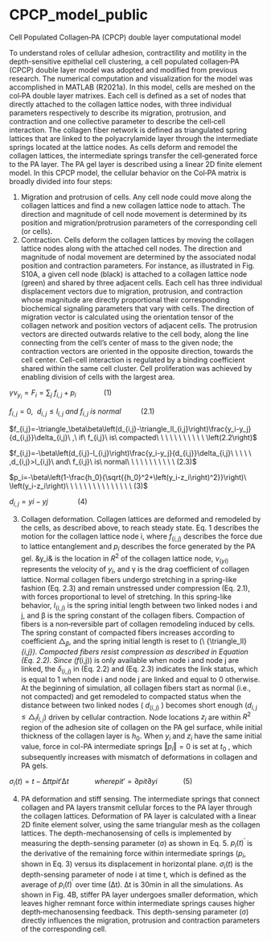 # CPCP_model_public
Cell Populated Collagen‐PA (CPCP) double layer computational model

To understand roles of cellular adhesion, contractility and motility in the depth-sensitive epithelial cell clustering, a cell populated collagen‐PA (CPCP) double layer model was adopted and modified from previous research. The numerical computation and visualization for the model was accomplished in MATLAB (R2021a). In this model, cells are meshed on the col‐PA double layer matrixes. Each cell is defined as a set of nodes that directly attached to the collagen lattice nodes, with three individual parameters respectively to describe its migration, protrusion, and contraction and one collective parameter to describe the cell‐cell interaction. The collagen fiber network is defined as triangulated spring lattices that are linked to the polyacrylamide layer through the intermediate springs located at the lattice nodes. As cells deform and remodel the collagen lattices, the intermediate springs transfer the cell‐generated force to the PA layer. The PA gel layer is described using a linear 2D finite element model. In this CPCP model, the cellular behavior on the Col‐PA matrix is broadly divided into four steps:
1) Migration and protrusion of cells. Any cell node could move along the collagen lattices and find a new collagen lattice node to attach. The direction and magnitude of cell node movement is determined by its position and migration/protrusion parameters of the corresponding cell (or cells).
2) Contraction. Cells deform the collagen lattices by moving the collagen lattice nodes along with the attached cell nodes. The direction and magnitude of nodal movement are determined by the associated nodal position and contraction parameters. 
For instance, as illustrated in Fig. S10A, a given cell node (black) is attached to a collagen lattice node (green) and shared by three adjacent cells. Each cell has three individual displacement vectors due to migration, protrusion, and contraction whose magnitude are directly proportional their corresponding biochemical signaling parameters that vary with cells. The direction of migration vector is calculated using the orientation tensor of the collagen network and position vectors of adjacent cells. The protrusion vectors are directed outwards relative to the cell body, along the line connecting from the cell’s center of mass to the given node; the contraction vectors are oriented in the opposite direction, towards the cell center. Cell-cell interaction is regulated by a binding coefficient shared within the same cell cluster. Cell proliferation was achieved by enabling division of cells with the largest area.

$\gamma\nu_{y_i}={F_i=\sum_{j}\ f_{i,j}+p}_i\ \ \ \ \ \ \ \ \ \ \ \ \ \ \left(1\right)$

$f_{i,j}=0,\ \ d_{i,j}\le l_{i,j}\ and\ f_{i,j}\ is\ normal\ \ \ \ \ \ \ \ \ \ (2.1)$

$f_{i,j}=-\triangle_\beta\beta\left(d_{i,j}-\triangle_ll_{i,j}\right)\frac{y_i-y_j}{d_{i,j}}\delta_{i,j}\ ,\ if\ f_{i,j}\ is\ compacted\ \ \ \ \ \ \ \ \ \ \ \left(2.2\right)$

$f_{i,j}=-\beta\left(d_{i,j}-l_{i,j}\right)\frac{y_i-y_j}{d_{i,j}}\delta_{i,j}\ \ \ \ \ ,d_{i,j}>l_{i,j}\ and\ f_{i,j}\ is\ normal\ \ \ \ \ \ \ \ \ \ \ (2.3)$

$p_i=-\beta\left(1-\frac{h_0}{\sqrt{{h_0}^2+\left(y_i-z_i\right)^2}}\right)\ \left(y_i-z_i\right)\  \ \ \ \ \ \ \ \ \ \ \ \ \ \ (3)$

$d_{i,j}=yi-yj \ \ \ \ \ \ \ \ \ \ \ \ \ \ \ (4)$

3) Collagen deformation. Collagen lattices are deformed and remodeled by the cells, as described above, to reach steady state. Eq. 1 describes the motion for the collagen lattice node i, where $f_(i,j)$ describes the force due to lattice entanglement and $p_i$ describes the force generated by the PA gel. &y_i& is the location in $R^2$ of the collagen lattice node, $ν_(yi)$ represents the velocity of $y_i$, and γ is the drag coefficient of collagen lattice. Normal collagen fibers undergo stretching in a spring-like fashion (Eq. 2.3) and remain unstressed under compression (Eq. 2.1), with forces proportional to level of stretching. In this spring-like behavior, $l_(i,j)$ is the spring initial length between two linked nodes i and j, and β is the spring constant of the collagen fibers. Compaction of fibers is a non‐reversible part of collagen remodeling induced by cells. The spring constant of compacted fibers increases according to coefficient $△_β$, and the spring initial length is reset to \(\ {\triangle_ll}_{i,j}\). Compacted fibers resist compression as described in Equation (Eq. 2.2). Since \(f_(i,j)\) is only available when node i and node j are linked, the $δ_(i,j)$ in (Eq. 2.2) and (Eq. 2.3) indicates the link status, which is equal to 1 when node i and node j are linked and equal to 0 otherwise. At the beginning of simulation, all collagen fibers start as normal (i.e., not compacted) and get remodeled to compacted status when the distance between two linked nodes ( $d_(i,j)$ ) becomes short enough ($d_{i,j}\le\triangle_ll_{i,j}$) driven by cellular contraction. Node locations $z_j$ are within $R^2$ region of the adhesion site of collagen on the PA gel surface, while initial thickness of the collagen layer is $h_0$. When $y_i$ and $z_i$ have the same initial value, force in col-PA intermediate springs $‖p_i ‖=0$ is set at $t_0$ , which subsequently increases with mismatch of deformations in collagen and PA gels.

$\sigma_i\left(t\right)=t-∆ttpit'∆t \ \ \ \ \ \ \ \ \ \ \ \ \ where  pit'=∂pit∂yi \ \ \ \ \ \ \ \ \ \ \ \ \ (5)$

4) PA deformation and stiff sensing. The intermediate springs that connect collagen and PA layers transmit cellular forces to the PA layer through the collagen lattices. Deformation of PA layer is calculated with a linear 2D finite element solver, using the same triangular mesh as the collagen lattices. The depth-mechanosensing of cells is implemented by measuring the depth-sensing parameter (σ) as shown in Eq. 5. $p_i\left(t\right)^\prime$ 
is the derivative of the remaining force within intermediate springs ($p_i$, shown in Eq. 3) versus its displacement in horizontal plane. $σ_i (t)$ is the depth-sensing parameter of node i at time t, which is defined as the average of $p_i\left(t\right)^\prime$ over time (∆t). ∆t is 30min in all the simulations.  As shown in Fig. 4B, stiffer PA layer undergoes smaller deformation, which leaves higher remnant force within intermediate springs causes higher depth‐mechanosensing feedback. This depth-sensing parameter (σ) directly influences the migration, protrusion and contraction parameters of the corresponding cell.
